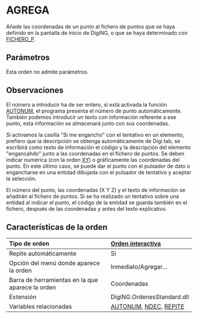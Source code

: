 # AGREGA

Añade las coordenadas de un punto al fichero de puntos que se haya definido en la pantalla de inicio de DigiNG, o que se haya determinado con [FICHERO\_P](/digi3d-net/referencia/ventana-de-dibujo/ordenes/a/FICHERO_P.html).

## Parámetros

Esta orden no admite parámetros.

## Observaciones

El número a introducir ha de ser entero, si está activada la función [AUTONUM](/digi3d-net/referencia/ventana-de-dibujo/ordenes/a/AUTONUM.html), el programa presenta el número de punto automáticamente. También podemos introducir un texto con información referente a ese punto, esta información se almacenará junto con sus coordenadas.

Si activamos la casilla "Si me engancho" con el tentativo en un elemento, prefiero que la descripción se obtenga automáticamente de Digi.tab, se escribirá como texto de información el código y la descripción del elemento "engancahdo" junto a las coordenadas en el fichero de puntos. Se deben indicar numérica \(con la orden [XY](/digi3d-net/referencia/ventana-de-dibujo/ordenes/a/XY.html)\) o gráficamente las coordenadas del punto. En este último caso, se puede dar el punto con el pulsador de dato o engancharse en una entidad dibujada con el pulsador de tentativo y aceptar la selección.

El número del punto, las coordenadas \(X Y Z\) y el texto de información se añadirán al fichero de puntos. Si se ha realizado un tentativo sobre una entidad al indicar el punto, el código de la entidad se guarda también en el fichero, después de las coordenadas y antes del texto explicativo.

## Características de la orden

| Tipo de orden | [Orden interactiva](agrega.md) |
| :--- | :--- |
| Repite automáticamente | Si |
| Opción del menú donde aparece la orden | Inmediato/Agregar... |
| Barra de herramientas en la que aparece la orden | Coordenadas |
| Extensión | DigiNG.OrdenesStandard.dll |
| Variables relacionadas | [AUTONUM](/digi3d-net/referencia/ventana-de-dibujo/ordenes/a/AUTONUM.html), [NDEC](/digi3d-net/referencia/ventana-de-dibujo/ordenes/a/NDEC.html), [REPITE](/digi3d-net/referencia/ventana-de-dibujo/ordenes/a/REPITE.html) |

